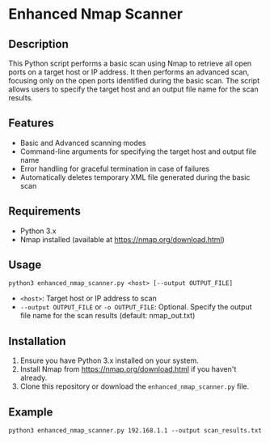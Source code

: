 # Enhanced Nmap Scanner

## Description
This Python script performs a basic scan using Nmap to retrieve all open ports on a target host or IP address. It then performs an advanced scan, focusing only on the open ports identified during the basic scan. The script allows users to specify the target host and an output file name for the scan results.

## Features
- Basic and Advanced scanning modes
- Command-line arguments for specifying the target host and output file name
- Error handling for graceful termination in case of failures
- Automatically deletes temporary XML file generated during the basic scan

## Requirements
- Python 3.x
- Nmap installed (available at https://nmap.org/download.html)

## Usage
```commandline
python3 enhanced_nmap_scanner.py <host> [--output OUTPUT_FILE]
```
- `<host>`: Target host or IP address to scan
- `--output OUTPUT_FILE` or `-o OUTPUT_FILE`: Optional. Specify the output file name for the scan results (default: nmap_out.txt)

## Installation
1. Ensure you have Python 3.x installed on your system.
2. Install Nmap from https://nmap.org/download.html if you haven't already.
3. Clone this repository or download the `enhanced_nmap_scanner.py` file.

## Example
```commandline
python3 enhanced_nmap_scanner.py 192.168.1.1 --output scan_results.txt
```